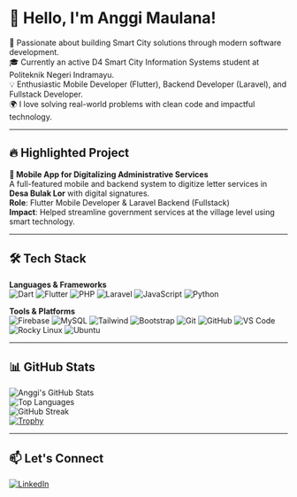 # 👋 Hello, I'm Anggi Maulana!

🚀 Passionate about building Smart City solutions through modern software development.  
🎓 Currently an active D4 Smart City Information Systems student at Politeknik Negeri Indramayu.  
💡 Enthusiastic Mobile Developer (Flutter), Backend Developer (Laravel), and Fullstack Developer.  
🌍 I love solving real-world problems with clean code and impactful technology.

---

## 🔥 Highlighted Project

**📱 Mobile App for Digitalizing Administrative Services**  
A full-featured mobile and backend system to digitize letter services in **Desa Bulak Lor** with digital signatures.  
**Role**: Flutter Mobile Developer & Laravel Backend (Fullstack)  
**Impact**: Helped streamline government services at the village level using smart technology.

---

## 🛠️ Tech Stack

**Languages & Frameworks**  
![Dart](https://img.shields.io/badge/-Dart-0175C2?style=flat-square&logo=dart)
![Flutter](https://img.shields.io/badge/-Flutter-02569B?style=flat-square&logo=flutter)
![PHP](https://img.shields.io/badge/-PHP-777BB4?style=flat-square&logo=php)
![Laravel](https://img.shields.io/badge/-Laravel-FF2D20?style=flat-square&logo=laravel)
![JavaScript](https://img.shields.io/badge/-JavaScript-black?style=flat-square&logo=javascript)
![Python](https://img.shields.io/badge/-Python-3776AB?style=flat-square&logo=python)

**Tools & Platforms**  
![Firebase](https://img.shields.io/badge/-Firebase-FFCA28?style=flat-square&logo=firebase)
![MySQL](https://img.shields.io/badge/-MySQL-4479A1?style=flat-square&logo=mysql)
![Tailwind](https://img.shields.io/badge/-Tailwind_CSS-38B2AC?style=flat-square&logo=tailwind-css)
![Bootstrap](https://img.shields.io/badge/-Bootstrap-563D7C?style=flat-square&logo=bootstrap)
![Git](https://img.shields.io/badge/-Git-F05032?style=flat-square&logo=git)
![GitHub](https://img.shields.io/badge/-GitHub-181717?style=flat-square&logo=github)
![VS Code](https://img.shields.io/badge/-VS%20Code-007ACC?style=flat-square&logo=visual-studio-code)
![Rocky Linux](https://img.shields.io/badge/-Rocky_Linux-10B981?style=flat-square&logo=rockylinux)
![Ubuntu](https://img.shields.io/badge/-Ubuntu-E95420?style=flat-square&logo=ubuntu)

---

## 📊 GitHub Stats

![Anggi's GitHub Stats](https://github-readme-stats.vercel.app/api?username=anggiimaulana&show_icons=true&theme=dark&count_private=true)  
![Top Languages](https://github-readme-stats.vercel.app/api/top-langs/?username=anggiimaulana&layout=compact&theme=dark)  
![GitHub Streak](https://streak-stats.demolab.com?user=anggiimaulana&theme=dark)  
[![Trophy](https://github-profile-trophy.vercel.app/?username=anggiimaulana&theme=onedark)](https://github.com/ryo-ma/github-profile-trophy)

---

## 📫 Let's Connect

[![LinkedIn](https://img.shields.io/badge/-LinkedIn-0077B5?style=flat-square&logo=linkedin&logoColor=white)](https://linkedin.com/in/anggiimaulana)

